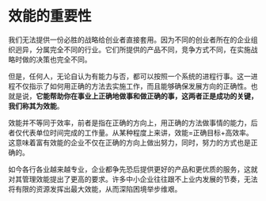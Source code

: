 # 效能的重要性 #

我们无法提供一份必胜的战略给创业者直接套用。因为不同的创业者所在的企业组织迥异，分属完全不同的行业。它们所提供的产品不同，竞争方式不同，在实施战略时做的决策也完全不同。

但是，任何人，无论自认为有能力与否，都可以按照一个系统的进程行事。这一进程不仅指示了如何用正确的方法去实施工作，而且能够确保发展方向的正确性。也就是说，**它能帮助你在事业上正确地做事和做正确的事，这两者正是成功的关键，我们称其为效能**。

效能并不等同于效率，前者是指在正确的方向上，用正确的方法做事情的能力，后者仅代表单位时间完成的工作量。从某种程度上来讲，效能=正确目标+高效率。这意味着富有效能的企业不仅在正确的方向上做出努力，同时，努力的方式也是正确的。

如今各行各业越来越专业，企业都争先恐后提供更好的产品和更优质的服务，这就对其管理效能提出了更高的要求。许多中小企业往往跟不上业内发展的节奏，无法将有限的资源发挥出最大效能，从而深陷困境举步维艰。
